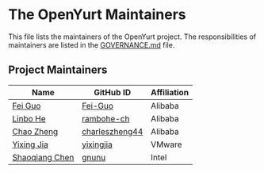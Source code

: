 # The OpenYurt Maintainers

This file lists the maintainers of the OpenYurt project. The responsibilities of maintainers are listed in the [GOVERNANCE.md](GOVERNANCE.md) file.

## Project Maintainers
| Name | GitHub ID | Affiliation |
| ---- | --------- | ----------- |
| [Fei Guo](mailto:f.guo@alibaba-inc.com) | [Fei-Guo](https://github.com/Fei-Guo) | Alibaba |
| [Linbo He](mailto:linbo.hlb@alibaba-inc.com) | [rambohe-ch](https://github.com/rambohe-ch) | Alibaba |
| [Chao Zheng](mailto:c.zheng@alibaba-inc.com) | [charleszheng44](https://github.com/charleszheng44) | Alibaba |
| [Yixing Jia](mailto:yixingjia@gmail.com) | [yixingjia](https://github.com/yixingjia) | VMware |
| [Shaoqiang Chen](mailto:shaoqiang.chen@intel.com) | [gnunu](https://github.com/gnunu) | Intel |
